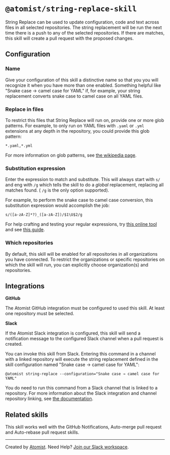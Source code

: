 # `@atomist/string-replace-skill`

<!---atomist-skill-readme:start--->

String Replace can be used to update configuration, code and text across files in all selected repositories. The string replacement will be run the next time there is a push to any of the selected repositories. If there are matches, this skill will create a pull request with the proposed changes.

## Configuration

### Name

Give your configuration of this skill a distinctive name so that you you will recognize it when you have more than one enabled. Something helpful like "Snake case → camel case for YAML" if, for example, your string replacement converts snake case to camel case on all YAML files.

### Replace in files

To restrict this files that String Replace will run on, provide one or more glob patterns. For example, to only run on YAML files with `.yaml` or `.yml` extensions at any depth in the repository, you could provide this glob pattern:

`*.yaml,*.yml`

For more information on glob patterns, see [the wikipedia page](https://en.wikipedia.org/wiki/Glob_(programming)).

### Substitution expression

Enter the expression to match and substitute. This will always start with `s/` and eng with `/g` which tells the skill to do a *global* replacement, replacing all matches found. ( `/g` is the only option supported). 

For example, to perform the snake case to camel case conversion, this substitution expression would accomplish the job:

`s/([a-zA-Z]*?)_([a-zA-Z])/$1\U$2/g`

For help crafting and testing your regular expressions, try [this online tool](https://regex101.com/) and see [this guide](https://developer.mozilla.org/en-US/docs/Web/JavaScript/Guide/Regular_Expressions/Cheatsheet).

### Which repositories

By default, this skill will be enabled for all repositories in all organizations you have connected.
To restrict the organizations or specific repositories on which the skill will run, you can explicitly
choose organization(s) and repositories.

## Integrations

**GitHub**

The Atomist GitHub integration must be configured to used this skill. At least one repository must be selected.

**Slack**

If the Atomist Slack integration is configured, this skill will send a notification message to the configured Slack channel when a pull request is created. 

You can invoke this skill from Slack. Entering this command in a channel with a linked repository will execute the string replacement defined in the skill configuration named "Snake case → camel case for YAML":

`@atomist string-replace --configuration="Snake case → camel case for YAML"`

You do need to run this command from a Slack channel that is linked to a repository. For more information about the Slack integration and channel repository linking, see [the documentation](https://docs.atomist.com/user/slack/).

## Related skills

This skill works well with the GitHub Notifications, Auto-merge pull request and Auto-rebase pull request skills.

<!---atomist-skill-readme:end--->

---

Created by [Atomist][atomist].
Need Help?  [Join our Slack workspace][slack].

[atomist]: https://atomist.com/ (Atomist - How Teams Deliver Software)
[slack]: https://join.atomist.com/ (Atomist Community Slack) 
